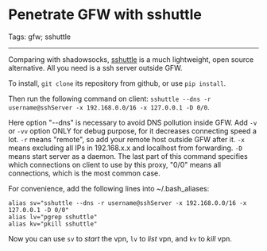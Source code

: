 # Penetrate GFW with sshuttle
Tags: gfw; sshuttle

------

Comparing with shadowsocks, [sshuttle](https://github.com/apenwarr/sshuttle) is
a much lightweight, open source alternative.
All you need is a ssh server outside GFW.

To install, `git clone` its repository from github, or use `pip install`.

Then run the following command on client:
`sshuttle --dns -r username@sshServer -x 192.168.0.0/16 -x 127.0.0.1 -D 0/0`.

Here option "--dns" is necessary to avoid DNS pollution inside GFW.
Add `-v` or `-vv` option ONLY for debug purpose, for it decreases connecting speed a lot.
`-r` means "remote", so add your remote host outside GFW after it.
`-x` means excluding all IPs in 192.168.x.x and localhost from forwarding.
`-D` means start server as a daemon.
The last part of this command specifies which connections on client to use
by this proxy, "0/0" means all connections, which is the most common case.

For convenience, add the following lines into ~/.bash_aliases:
```
alias sv="sshuttle --dns -r username@sshServer -x 192.168.0.0/16 -x 127.0.0.1 -D 0/0"
alias lv="pgrep sshuttle"
alias kv="pkill sshuttle"
```

Now you can use `sv` to *start* the vpn,
                `lv` to *list* vpn,
            and `kv` to *kill* vpn.
